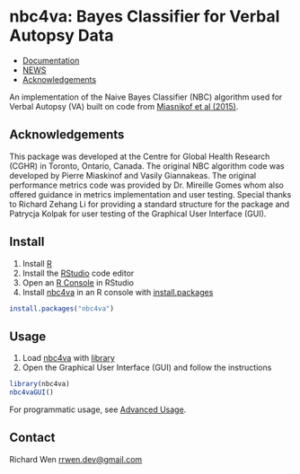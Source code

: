 # nbc4va: Bayes Classifier for Verbal Autopsy Data

* [Documentation](https://rrwen.github.io/nbc4va)
* [NEWS](NEWS.md)
* [Acknowledgements](ACKNOWLEDGEMENTS.md)

An implementation of the Naive Bayes Classifier (NBC) algorithm used for Verbal Autopsy (VA) built on code from [Miasnikof et al (2015)](https://bmcmedicine.biomedcentral.com/articles/10.1186/s12916-015-0521-2).

## Acknowledgements

This package was developed at the Centre for Global Health Research (CGHR) in Toronto, Ontario, Canada. The original NBC algorithm code was developed by Pierre Miaskinof and Vasily Giannakeas. The original performance metrics code was provided by Dr. Mireille Gomes whom also offered guidance in metrics implementation and user testing. Special thanks to Richard Zehang Li for providing a standard structure for the package and Patrycja Kolpak for user testing of the Graphical User Interface (GUI).

## Install

1. Install [R](https://www.r-project.org/)
2. Install the [RStudio](https://www.rstudio.com/products/rstudio/download/#download) code editor
3. Open an [R Console](https://support.rstudio.com/hc/en-us/articles/200404846-Working-in-the-Console) in RStudio
3. Install [nbc4va](https://github.com/rrwen/nbc4va) in an R console with [install.packages](https://www.rdocumentation.org/packages/utils/versions/3.5.1/topics/install.packages)

```R
install.packages("nbc4va")
```

## Usage

1. Load [nbc4va](https://github.com/rrwen/nbc4va) with [library](https://www.rdocumentation.org/packages/base/versions/3.5.1/topics/library)
2. Open the Graphical User Interface (GUI) and follow the instructions

```R
library(nbc4va)
nbc4vaGUI()
```

For programmatic usage, see [Advanced Usage](https://rrwen.github.io/nbc4va/advanced-usage.html).

## Contact

Richard Wen <rrwen.dev@gmail.com>
